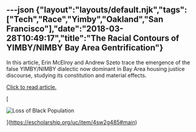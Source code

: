 ---json
{"layout":"layouts/default.njk","tags":["Tech","Race","Yimby","Oakland","San Francisco"],"date":"2018-03-28T10:49:17","title":"The Racial Contours of YIMBY/NIMBY Bay Area Gentrification"}
---

In this article, Erin McElroy and Andrew Szeto trace the emergence of the false YIMBY/NIMBY dialectic now dominant in Bay Area housing justice discourse, studying its constitution and material effects.

[Click to read article.](https://escholarship.org/uc/item/4sw2g485#main)

[

![Loss of Black Population](https://images.squarespace-cdn.com/content/v1/52b7d7a6e4b0b3e376ac8ea2/1522235080564-BBELMFR1P96246WYJL3S/ke17ZwdGBToddI8pDm48kH-aw6RZrzDGEl9nRxhZdfpZw-zPPgdn4jUwVcJE1ZvWQUxwkmyExglNqGp0IvTJZamWLI2zvYWH8K3-s_4yszcp2ryTI0HqTOaaUohrI8PIo_H6dmV6EpFZAnNmqjLOI2OPbJlZwWIa7NoDn7YM-gg/Loss+of+Black+Population)

](https://escholarship.org/uc/item/4sw2g485#main)